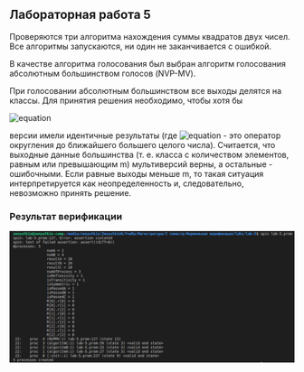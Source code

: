 ## Лабораторная работа 5

Проверяются три алгоритма нахождения суммы квадратов двух чисел. Все алгоритмы запускаются, ни один не заканчивается с ошибкой.

В качестве алгоритма голосования был выбран алгоритм голосования абсолютным большинством голосов (NVP-MV).

При голосовании абсолютным большинством все выходы делятся на классы. Для принятия решения необходимо, чтобы хотя бы

![equation](https://latex.codecogs.com/gif.latex?m&space;\geq&space;\left&space;\lceil&space;\frac{N&space;+&space;1}{2}&space;\right&space;\rceil)

версии имели идентичные результаты (где ![equation](https://latex.codecogs.com/gif.latex?\left&space;\lceil&space;\right&space;\rceil) - это оператор округления до ближайшего большего целого числа). Считается, что выходные данные большинства (т. е. класса с количеством элементов, равным или превышающим m) мультиверсий верны, а остальные - ошибочными. Если равные выходы меньше m, то такая ситуация интерпретируется как неопределенность и, следовательно, невозможно принять решение.

### Результат верификации

![Результат работы программы](./img/result.png)
